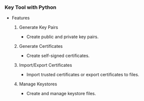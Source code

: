 ### Key Tool with Python

- Features

    1. Generate Key Pairs
        - Create public and private key pairs.

    2. Generate Certificates
        - Create self-signed certificates.

    3. Import/Export Certificates
        - Import trusted certificates or export certificates to files.

    4. Manage Keystores
        - Create and manage keystore files.